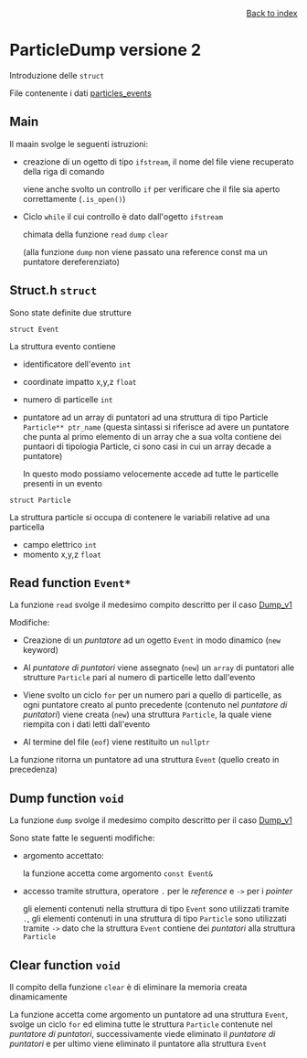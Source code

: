 <div style="text-align: right">

[Back to index](../README.md)
</div>

# ParticleDump versione 2 


Introduzione delle `struct`

File contenente i dati [particles_events](../particles_events)

## Main

Il maain svolge le seguenti istruzioni:

- creazione di un ogetto di tipo `ifstream`, il nome del file viene recuperato della riga di comando

	viene anche svolto un controllo `if` per verificare che 	il file sia aperto correttamente (`.is_open()`)

- Ciclo `while` il cui controllo è dato dall'ogetto `ifstream`

	chimata della funzione
	`read` `dump` `clear`

	(alla funzione `dump` non viene passato una reference const ma un puntatore dereferenziato)

## Struct.h `struct`

Sono state definite due strutture

`struct Event`

La struttura evento contiene 

- identificatore dell'evento `int`
- coordinate impatto x,y,z `float`
- numero di particelle `int`
- puntatore ad un array di puntatori ad una struttura di tipo Particle `Particle** ptr_name`
(questa sintassi si riferisce ad avere un puntatore che punta al primo elemento di un array che a sua volta contiene dei puntaori di tipologia Particle, ci sono casi in cui un array decade a puntatore)

	In questo modo possiamo velocemente accede ad tutte le 		particelle presenti in un evento

`struct Particle`

La struttura particle si occupa di contenere le variabili relative ad una particella

- campo elettrico `int`
- momento x,y,z `float`

## Read function `Event*`


La funzione `read` svolge il medesimo compito descritto per il caso [Dump_v1](../dump_v1/readme.md)

Modifiche: 

- Creazione di un *puntatore* ad un ogetto `Event` in modo dinamico (`new` keyword)

- Al *puntatore di puntatori* viene assegnato (`new`) un `array` di puntatori alle strutture `Particle` pari al numero di particelle letto dall'evento

- Viene svolto un ciclo `for` per un numero pari a quello di particelle, as ogni puntatore creato al punto precedente (contenuto nel *puntatore di puntatori*) viene creata (`new`) una struttura `Particle`, la quale viene riempita con i dati letti dall'evento  

- Al termine del file (`eof`) viene restituito un `nullptr`

La funzione ritorna un puntatore ad una struttura `Event` (quello creato in precedenza)

## Dump function `void`


La funzione `dump` svolge il medesimo compito descritto per il caso [Dump_v1](../dump_v1/readme.md)

Sono state fatte le seguenti modifiche:

- argomento accettato:

	la funzione accetta come argomento `const Event&`

- accesso tramite struttura, operatore `.` per le *reference* e `->` per i *pointer*

	gli elementi contenuti nella struttura di tipo `Event` sono utilizzati tramite `.`, gli elementi contenuti in una struttura di tipo `Particle` sono utilizzati tramite `->` dato che la struttura `Event` contiene dei *puntatori* alla struttura `Particle`

## Clear function `void`

Il compito della funzione `clear` è di eliminare la memoria creata dinamicamente

La funzione accetta come argomento un puntatore ad una struttura `Event`, svolge un ciclo `for` ed elimina tutte le struttura `Particle` contenute nel *puntatore di puntatori*, successivamente viede eliminato il *puntatore di puntatori* e per ultimo viene eliminato il puntatore alla struttura `Event`